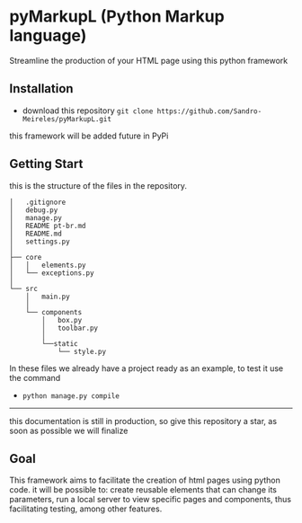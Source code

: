 # pyMarkupL (Python Markup language)
Streamline the production of your HTML page using this python framework

## Installation
 - download this repository `git clone https://github.com/Sandro-Meireles/pyMarkupL.git`
 
 this framework will be added future in PyPi
 
## Getting Start

this is the structure of the files in the repository.

```
│   .gitignore
│   debug.py
│   manage.py
│   README pt-br.md
│   README.md
│   settings.py
│
├── core
│   │   elements.py
│   └── exceptions.py
│  
└── src
    │   main.py
    │
    └── components
        │   box.py
        │   toolbar.py
        │
        └──static
            └── style.py   
```

In these files we already have a project ready as an example,
to test it use the command 
- `python manage.py compile`

---

this documentation is still in production, so give this repository a star, as soon as possible we will finalize

## Goal

This framework aims to facilitate the creation of html pages using python code. it will be possible to: create reusable elements that can change its parameters, run a local server to view specific pages and components, thus facilitating testing, among other features.
